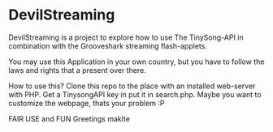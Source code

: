 DevilStreaming
==============

DevilStreaming is a project to explore how to use The TinySong-API in combination with the Grooveshark streaming flash-applets. 

You may use this Application in your own country, but you have to follow the laws and rights that a present over there.

How to use this? 
Clone this repo to the place with an installed web-server with PHP. Get a TinysongAPI key in put it in search.php. Maybe you want to customize the webpage, thats your problem :P

FAIR USE and FUN
Greetings
maklte
